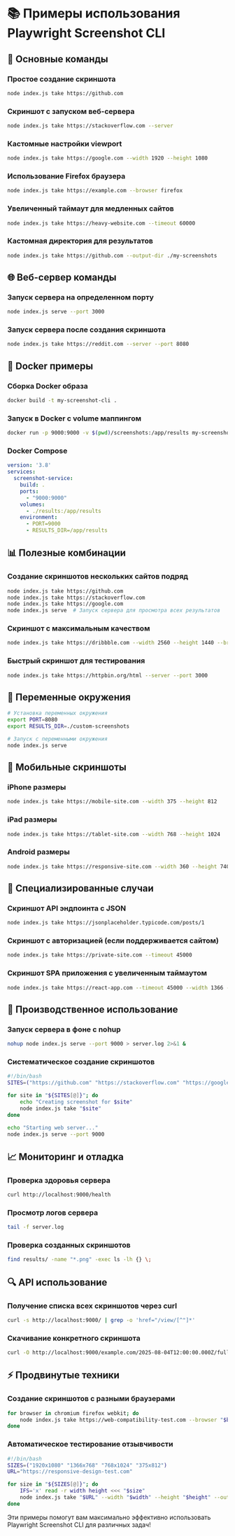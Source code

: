 # 📚 Примеры использования Playwright Screenshot CLI

## 🚀 Основные команды

### Простое создание скриншота
```bash
node index.js take https://github.com
```

### Скриншот с запуском веб-сервера
```bash
node index.js take https://stackoverflow.com --server
```

### Кастомные настройки viewport
```bash
node index.js take https://google.com --width 1920 --height 1080
```

### Использование Firefox браузера
```bash
node index.js take https://example.com --browser firefox
```

### Увеличенный таймаут для медленных сайтов
```bash
node index.js take https://heavy-website.com --timeout 60000
```

### Кастомная директория для результатов
```bash
node index.js take https://github.com --output-dir ./my-screenshots
```

## 🌐 Веб-сервер команды

### Запуск сервера на определенном порту
```bash
node index.js serve --port 3000
```

### Запуск сервера после создания скриншота
```bash
node index.js take https://reddit.com --server --port 8080
```

## 🐳 Docker примеры

### Сборка Docker образа
```bash
docker build -t my-screenshot-cli .
```

### Запуск в Docker с volume маппингом
```bash
docker run -p 9000:9000 -v $(pwd)/screenshots:/app/results my-screenshot-cli
```

### Docker Compose
```yaml
version: '3.8'
services:
  screenshot-service:
    build: .
    ports:
      - "9000:9000"
    volumes:
      - ./results:/app/results
    environment:
      - PORT=9000
      - RESULTS_DIR=/app/results
```

## 📊 Полезные комбинации

### Создание скриншотов нескольких сайтов подряд
```bash
node index.js take https://github.com
node index.js take https://stackoverflow.com  
node index.js take https://google.com
node index.js serve  # Запуск сервера для просмотра всех результатов
```

### Скриншот с максимальным качеством
```bash
node index.js take https://dribbble.com --width 2560 --height 1440 --browser chromium
```

### Быстрый скриншот для тестирования
```bash
node index.js take https://httpbin.org/html --server --port 3000
```

## 🔧 Переменные окружения

```bash
# Установка переменных окружения
export PORT=8080
export RESULTS_DIR=./custom-screenshots

# Запуск с переменными окружения
node index.js serve
```

## 📱 Мобильные скриншоты

### iPhone размеры
```bash
node index.js take https://mobile-site.com --width 375 --height 812
```

### iPad размеры  
```bash
node index.js take https://tablet-site.com --width 768 --height 1024
```

### Android размеры
```bash
node index.js take https://responsive-site.com --width 360 --height 740
```

## 🎯 Специализированные случаи

### Скриншот API эндпоинта с JSON
```bash
node index.js take https://jsonplaceholder.typicode.com/posts/1
```

### Скриншот с авторизацией (если поддерживается сайтом)
```bash
node index.js take https://private-site.com --timeout 45000
```

### Скриншот SPA приложения с увеличенным таймаутом
```bash
node index.js take https://react-app.com --timeout 45000 --width 1366 --height 768
```

## 🚀 Производственное использование

### Запуск сервера в фоне с nohup
```bash
nohup node index.js serve --port 9000 > server.log 2>&1 &
```

### Систематическое создание скриншотов
```bash
#!/bin/bash
SITES=("https://github.com" "https://stackoverflow.com" "https://google.com")

for site in "${SITES[@]}"; do
    echo "Creating screenshot for $site"
    node index.js take "$site"
done

echo "Starting web server..."
node index.js serve --port 9000
```

## 📈 Мониторинг и отладка

### Проверка здоровья сервера
```bash
curl http://localhost:9000/health
```

### Просмотр логов сервера
```bash
tail -f server.log
```

### Проверка созданных скриншотов
```bash
find results/ -name "*.png" -exec ls -lh {} \;
```

## 🔍 API использование

### Получение списка всех скриншотов через curl
```bash
curl -s http://localhost:9000/ | grep -o 'href="/view/[^"]*'
```

### Скачивание конкретного скриншота
```bash
curl -O http://localhost:9000/example.com/2025-08-04T12:00:00.000Z/full_page.png
```

## ⚡ Продвинутые техники

### Создание скриншотов с разными браузерами
```bash
for browser in chromium firefox webkit; do
    node index.js take https://web-compatibility-test.com --browser "$browser" --output-dir "results-$browser"
done
```

### Автоматическое тестирование отзывчивости
```bash
#!/bin/bash
SIZES=("1920x1080" "1366x768" "768x1024" "375x812")
URL="https://responsive-design-test.com"

for size in "${SIZES[@]}"; do
    IFS='x' read -r width height <<< "$size"
    node index.js take "$URL" --width "$width" --height "$height" --output-dir "responsive-test"
done
```

Эти примеры помогут вам максимально эффективно использовать Playwright Screenshot CLI для различных задач!
